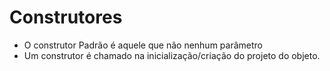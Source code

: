 # Construtores

- O construtor Padrão é aquele que não nenhum parâmetro
- Um construtor é chamado na inicialização/criação do projeto do objeto.